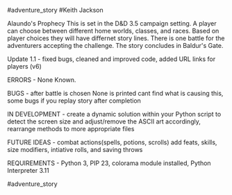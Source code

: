 #adventure_story
#Keith Jackson

Alaundo's Prophecy
This is set in the D&D 3.5 campaign setting. A player can choose between different home worlds, classes, and races. Based on player choices they will have differnet story lines. There is one battle for the adventurers accepting the challenge. The story concludes in Baldur's Gate. 

Update 1.1 - fixed bugs, cleaned and improved code, added URL links for players (v6)

ERRORS - None Known. 

BUGS - after battle is chosen None is printed cant find what is causing this, some bugs if you replay story after completion

IN DEVELOPMENT - create a dynamic solution within your Python script to detect the screen size and adjust/remove the ASCII art accordingly, rearrange methods to more appropriate files 

FUTURE IDEAS - combat actions(spells, potions, scrolls) add feats, skills, size modifiers, intiative rolls, and saving throws 

REQUIREMENTS - Python 3, PIP 23, colorama module installed, Python Interpreter 3.11

#adventure_story